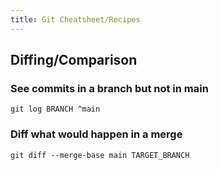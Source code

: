 ```yaml
---
title: Git Cheatsheet/Recipes
---
```


## Diffing/Comparison

### See commits in a branch but not in main

`git log BRANCH ^main`

### Diff what would happen in a merge

`git diff --merge-base main TARGET_BRANCH`
